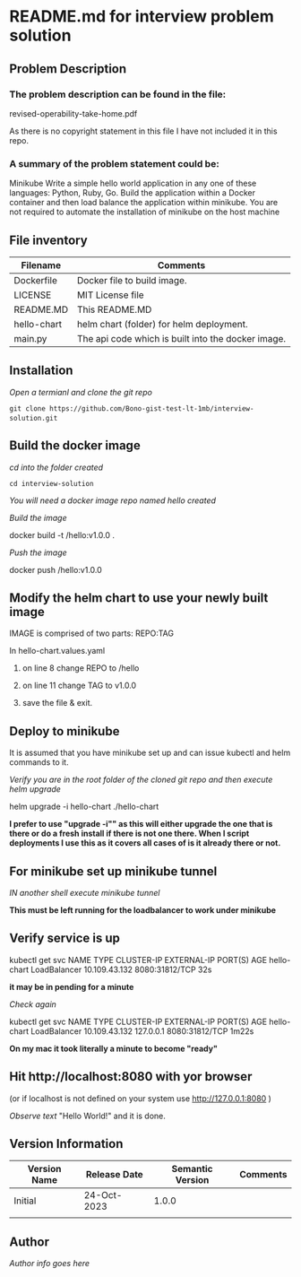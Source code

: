 # README.md for interview problem solution

## Problem Description

### The problem description can be found in the file:

revised-operability-take-home.pdf

As there is no copyright statement in this file I have not included it in this repo.

### A summary of the problem statement could be:

Minikube
Write a simple hello world application in any one of these languages: Python, Ruby, Go. Build the application within a Docker container and then load balance the application within minikube.
You are not required to automate the installation of minikube on the host machine

## File inventory

| Filename    | Comments                                           |
| ----------- | -------------------------------------------------- |
| Dockerfile  | Docker file to build image.                        |
| LICENSE     | MIT License file                                   |
| README.MD   | This README.MD                                     |
| hello-chart | helm chart (folder) for helm deployment.           |
| main.py     | The api code which is built into the docker image. |

## Installation

*Open a termianl and clone the git repo*

`git clone https://github.com/Bono-gist-test-lt-1mb/interview-solution.git`     

## Build the docker image

*cd into the folder created*

`cd interview-solution`

*You will need a docker image repo named hello created*

*Build the image*

docker build -t  <your repo path>/hello:v1.0.0 .

*Push the image*

docker push <your repo path>/hello:v1.0.0

## Modify the helm chart to use your newly built image

IMAGE is comprised of two parts: REPO:TAG

In hello-chart.values.yaml 

1. on line 8 change REPO to <your repo path>/hello

2. on line 11 change TAG to v1.0.0

3. save the file & exit.

## Deploy to minikube

It is assumed that you have minikube set up and can issue kubectl and helm commands to it.

*Verify you are in the root folder of the cloned git repo and then execute helm upgrade*

helm upgrade -i  hello-chart ./hello-chart

**I prefer to use "upgrade -i"" as this will either upgrade the one that is there or do a fresh install if there is not one there. When I script deployments I use this as it covers all cases of is it already there or not.**

## For minikube set up minikube tunnel

*IN another shell execute minikube tunnel*

**This must be left running for the loadbalancer to work under minikube**

## Verify service is up

kubectl get svc
NAME          TYPE           CLUSTER-IP      EXTERNAL-IP   PORT(S)        AGE
hello-chart   LoadBalancer   10.109.43.132   <pending>     8080:31812/TCP   32s

**it may be in pending for a minute**

*Check again*

kubectl get svc
NAME          TYPE           CLUSTER-IP      EXTERNAL-IP   PORT(S)        AGE
hello-chart   LoadBalancer   10.109.43.132   127.0.0.1     8080:31812/TCP   1m22s

**On my mac it took literally a minute to become "ready"**

## Hit http://localhost:8080 with yor browser

(or if localhost is not defined on your system use http://127.0.0.1:8080 )

*Observe text*  "Hello World!" and it is done.



## Version Information

| Version Name | Release Date | Semantic Version | Comments |
| ------------ | ------------ | ---------------- | -------- |
| Initial      | 24-Oct-2023  | 1.0.0            |          |
|              |              |                  |          |

## Author

*Author info goes here*
